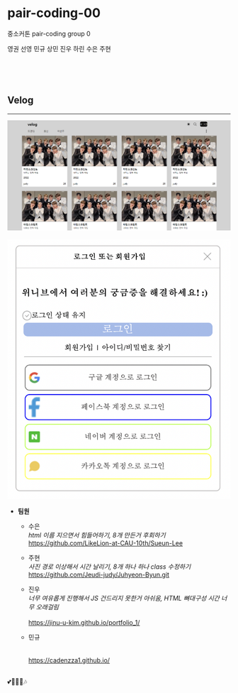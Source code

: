 # pair-coding-00
중소커톤 pair-coding group 0


영권 선영
민규 상민 진우 하린 수은 주현




<br><br><br>

## Velog
---

<img src="velog.png">
<br><br>
<img src="login.png">

<br>

* __팀원__

    * 수은
    <br> _html 이름 지으면서 힘들어하기,  8개 만든거 후회하기_
    <br> https://github.com/LikeLion-at-CAU-10th/Sueun-Lee <br>

    * 주현
    <br> _사진 경로 이상해서 시간 날리기, 8개 하나 하나 class 수정하기_
    <br> https://github.com/Jeudi-judy/Juhyeon-Byun.git <br>

    * 진우 
    <br> _너무 여유롭게 진행해서 JS 건드리지 못한거 아쉬움, HTML 뼈대구성 시간 너무 오래걸림_ <br>
    <br> https://jinu-u-kim.github.io/portfolio_1/ <br>

    * 민규 
    <br>                                <br>
    <br> https://cadenzza1.github.io/ <br>

<br> 💕🥲😶‍🌫️🎶

